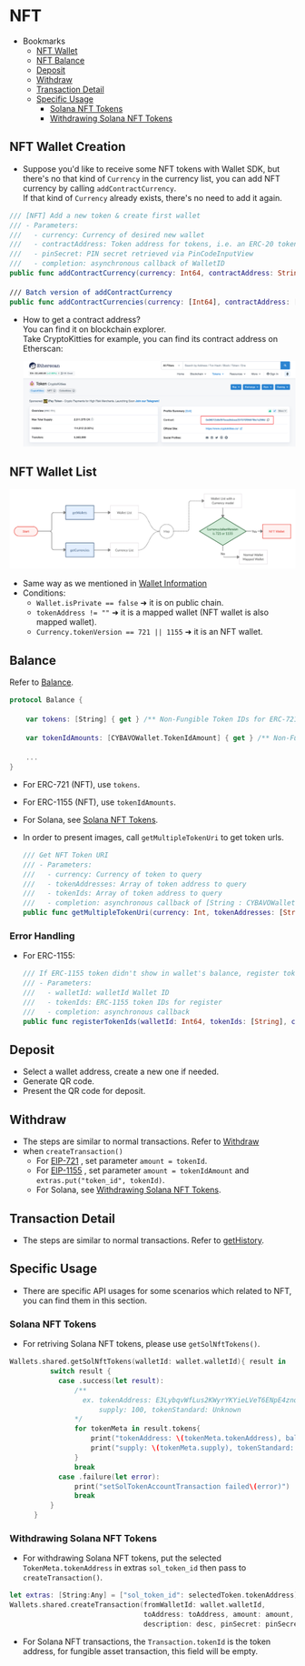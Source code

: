 # NFT

- Bookmarks
  - [NFT Wallet](#nft-wallet-creation)
  - [NFT Balance](#balance)
  - [Deposit](#deposit)
  - [Withdraw](#withdraw)
  - [Transaction Detail](#transaction-detail)
  - [Specific Usage](#specific-usage)
    - [Solana NFT Tokens](#solana-nft-tokens)
    - [Withdrawing Solana NFT Tokens](#withdrawing-solana-nft-tokens)

## NFT Wallet Creation

- Suppose you'd like to receive some NFT tokens with Wallet SDK, but there's no that kind of `Currency` in the currency list, you can add NFT currency by calling `addContractCurrency`.  
If that kind of `Currency` already exists, there's no need to add it again.

```swift
/// [NFT] Add a new token & create first wallet
/// - Parameters:
///   - currency: Currency of desired new wallet
///   - contractAddress: Token address for tokens, i.e. an ERC-20 token wallet maps to an Ethereum wallet
///   - pinSecret: PIN secret retrieved via PinCodeInputView
///   - completion: asynchronous callback of WalletID
public func addContractCurrency(currency: Int64, contractAddress: String, pinSecret: CYBAVOWallet.PinSecret, completion: @escaping CYBAVOWallet.Callback<CYBAVOWallet.AddContractCurrenciesResult>)

/// Batch version of addContractCurrency
public func addContractCurrencies(currency: [Int64], contractAddress: [String], pinSecret: CYBAVOWallet.PinSecret, completion: @escaping CYBAVOWallet.Callback<CYBAVOWallet.AddContractCurrenciesResult>)
```

- How to get a contract address?  
You can find it on blockchain explorer.  
Take CryptoKitties for example, you can find its contract address on Etherscan:

  ![img](images/sdk_guideline/nft_etherscan_1.png)

## NFT Wallet List

![img](images/sdk_guideline/nft_wallets.jpg)

- Same way as we mentioned in [Wallet Information](wallets.md#wallet-information)
- Conditions:
  - `Wallet.isPrivate == false` ➜ it is on public chain.
  - `tokenAddress != ""` ➜ it is a mapped wallet (NFT wallet is also mapped wallet).
  - `Currency.tokenVersion == 721 || 1155` ➜ it is an NFT wallet.

## Balance

Refer to [Balance](wallets.md#getbalances).

```swift
protocol Balance {

    var tokens: [String] { get } /** Non-Fungible Token IDs for ERC-721*/

    var tokenIdAmounts: [CYBAVOWallet.TokenIdAmount] { get } /** Non-Fungible Token ID and amounts for ERC-1155 */

    ...
}
```

- For ERC-721 (NFT), use `tokens`.
- For ERC-1155 (NFT), use `tokenIdAmounts`.
- For Solana, see [Solana NFT Tokens](#solana-nft-tokens).

- In order to present images, call `getMultipleTokenUri` to get token urls.
  
  ```swift
  /// Get NFT Token URI
  /// - Parameters:
  ///   - currency: Currency of token to query
  ///   - tokenAddresses: Array of token address to query
  ///   - tokenIds: Array of token address to query
  ///   - completion: asynchronous callback of [String : CYBAVOWallet.TokenUriInfo]
  public func getMultipleTokenUri(currency: Int, tokenAddresses: [String], tokenIds: [String], completion: @escaping CYBAVOWallet.Callback<CYBAVOWallet.GetMultipleTokenUriReponse>)
  ```

### Error Handling

- For ERC-1155:

  ```swift
  /// If ERC-1155 token didn't show in wallet's balance, register token ID manually make them in track
  /// - Parameters:
  ///   - walletId: walletId Wallet ID
  ///   - tokenIds: ERC-1155 token IDs for register
  ///   - completion: asynchronous callback
  public func registerTokenIds(walletId: Int64, tokenIds: [String], completion: @escaping CYBAVOWallet.Callback<CYBAVOWallet.RegisterTokenIdsResult>)
  ```

## Deposit

- Select a wallet address, create a new one if needed.
- Generate QR code.
- Present the QR code for deposit.

## Withdraw

- The steps are similar to normal transactions. Refer to [Withdraw](transaction.md#withdraw)
- when `createTransaction()`
  - For [EIP-721](https://eips.ethereum.org/EIPS/eip-721) , set parameter `amount = tokenId`.
  - For [EIP-1155](https://eips.ethereum.org/EIPS/eip-1155) , set parameter `amount = tokenIdAmount` and `extras.put("token_id", tokenId)`.
  - For Solana, see [Withdrawing Solana NFT Tokens](#withdrawing-solana-nft-tokens).

## Transaction Detail

- The steps are similar to normal transactions. Refer to [getHistory](transaction.md#gethistory).

## Specific Usage
- There are specific API usages for some scenarios which related to NFT, you can find them in this section.

### Solana NFT Tokens
- For retriving Solana NFT tokens, please use `getSolNftTokens()`.
```swift
Wallets.shared.getSolNftTokens(walletId: wallet.walletId){ result in
          switch result {
            case .success(let result):
                /**
                  ex. tokenAddress: E3LybqvWfLus2KWyrYKYieLVeT6ENpE4znqkMZ9CTrPH, balance: 17,
                      supply: 100, tokenStandard: Unknown
                */
                for tokenMeta in result.tokens{
                    print("tokenAddress: \(tokenMeta.tokenAddress), balance: \(tokenMeta.balance),")
                    print("supply: \(tokenMeta.supply), tokenStandard: \(tokenMeta.tokenStandard)")
                }
                break
            case .failure(let error):
                print("setSolTokenAccountTransaction failed\(error)")
                break
          }
      }
```
### Withdrawing Solana NFT Tokens
- For withdrawing Solana NFT tokens, put the selected `TokenMeta.tokenAddress` in extras `sol_token_id` then pass to `createTransaction()`.
```swift
let extras: [String:Any] = ["sol_token_id": selectedToken.tokenAddress]
Wallets.shared.createTransaction(fromWalletId: wallet.walletId, 
                                 toAddress: toAddress, amount: amount, transactionFee: fee, 
                                 description: desc, pinSecret: pinSecret, extras:  extras) { result ... }
```
- For Solana NFT transactions, the `Transaction.tokenId` is the token address, for fungible asset transaction, this field will be empty.